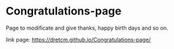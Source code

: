 # Congratulations-page
Page to modificate and give thanks, happy birth days and so on.

link page: https://dretcm.github.io/Congratulations-page/
